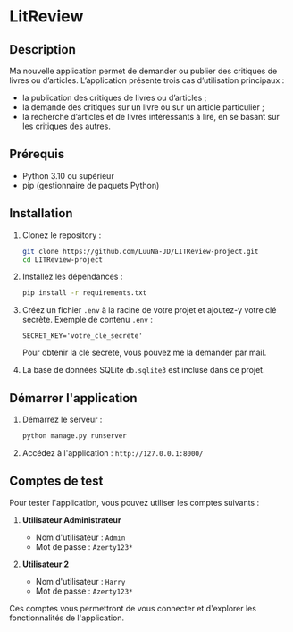 # LitReview

## Description

Ma nouvelle application permet de demander ou publier des critiques de livres ou d’articles. L’application présente trois cas d’utilisation principaux :

- la publication des critiques de livres ou d’articles ;
- la demande des critiques sur un livre ou sur un article particulier ;
- la recherche d’articles et de livres intéressants à lire, en se basant sur les critiques des autres.

## Prérequis

- Python 3.10 ou supérieur
- pip (gestionnaire de paquets Python)

## Installation

1. Clonez le repository :

   ```bash
   git clone https://github.com/LuuNa-JD/LITReview-project.git
   cd LITReview-project
   ```

2. Installez les dépendances :

   ```bash
   pip install -r requirements.txt
   ```

3. Créez un fichier `.env` à la racine de votre projet et ajoutez-y votre clé secrète.
   Exemple de contenu `.env` :
   ```plaintext
   SECRET_KEY='votre_clé_secrète'
   ```
    Pour obtenir la clé secrete, vous pouvez me la demander par mail.

4. La base de données SQLite `db.sqlite3` est incluse dans ce projet.

## Démarrer l'application

1. Démarrez le serveur :

   ```bash
   python manage.py runserver
   ```

2. Accédez à l'application : `http://127.0.0.1:8000/`

## Comptes de test

Pour tester l'application, vous pouvez utiliser les comptes suivants :

1. **Utilisateur Administrateur**
   - Nom d'utilisateur : `Admin`
   - Mot de passe : `Azerty123*`

2. **Utilisateur 2**
   - Nom d'utilisateur : `Harry`
   - Mot de passe : `Azerty123*`

Ces comptes vous permettront de vous connecter et d'explorer les fonctionnalités de l'application.
